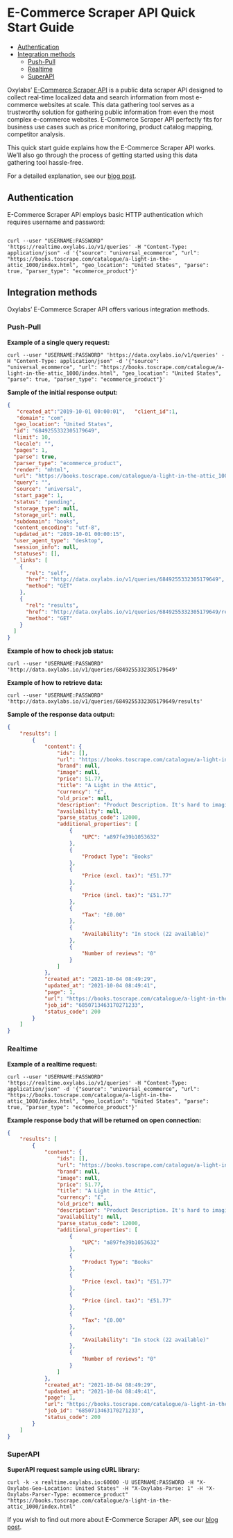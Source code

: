 # E-Commerce Scraper API Quick Start Guide

- [Authentication](#authentication)
- [Integration methods](#integration-methods)
  - [Push-Pull](#push-pull)
  - [Realtime](#realtime)
  - [SuperAPI](#superapi)


Oxylabs’ [E-Commerce Scraper API](https://oxylabs.io/products/scraper-api/ecommerce) is a public data scraper API designed to collect real-time localized data and search information from most e-commerce websites at scale. This data gathering tool serves as a trustworthy solution for gathering public information from even the most complex e-commerce websites. E-Commerce Scraper API perfectly fits for business use cases such as price monitoring, product catalog mapping, competitor analysis. 

This quick start guide explains how the E-Commerce Scraper API works. We’ll also go through the process of getting started using this data gathering tool hassle-free.

For a detailed explanation, see our [blog post](https://oxylabs.io/blog/ecommerce-scraper-api-quick-start-guide).

## Authentication

E-Commerce Scraper API employs basic HTTP authentication which requires username and password:

```shell

curl --user "USERNAME:PASSWORD" 'https://realtime.oxylabs.io/v1/queries' -H "Content-Type: application/json" -d '{"source": "universal_ecommerce", "url": "https://books.toscrape.com/catalogue/a-light-in-the-attic_1000/index.html", "geo_location": "United States", "parse": true, "parser_type": "ecommerce_product"}'

```

## Integration methods

Oxylabs’ E-Commerce Scraper API offers various integration methods.

### Push-Pull

**Example of a single query request:**

```shell
curl --user "USERNAME:PASSWORD" 'https://data.oxylabs.io/v1/queries' -H "Content-Type: application/json" -d '{"source": "universal_ecommerce", "url": "https://books.toscrape.com/catalogue/a-light-in-the-attic_1000/index.html", "geo_location": "United States", "parse": true, "parser_type": "ecommerce_product"}'
```

**Sample of the initial response output:**

```json
{  
   "created_at":"2019-10-01 00:00:01",   "client_id":1,
   "domain": "com",
  "geo_location": "United States",
  "id": "6849255332305179649",
  "limit": 10,
  "locale": "",
  "pages": 1,
  "parse": true,
  "parser_type": "ecommerce_product",
  "render": "mhtml",
  "url": "https://books.toscrape.com/catalogue/a-light-in-the-attic_1000/index.html",
  "query": "",
  "source": "universal",
  "start_page": 1,
  "status": "pending",
  "storage_type": null,
  "storage_url": null,
  "subdomain": "books",
  "content_encoding": "utf-8",
  "updated_at": "2019-10-01 00:00:15",
  "user_agent_type": "desktop",
  "session_info": null,
  "statuses": [],
  "_links": [
    {
      "rel": "self",
      "href": "http://data.oxylabs.io/v1/queries/6849255332305179649",
      "method": "GET"
    },
    {
      "rel": "results",
      "href": "http://data.oxylabs.io/v1/queries/6849255332305179649/results",
      "method": "GET"
    }
  ]
}
```

**Example of how to check job status:**

```shell
curl --user "USERNAME:PASSWORD" 'http://data.oxylabs.io/v1/queries/6849255332305179649'
```

**Example of how to retrieve data:**

```shell
curl --user "USERNAME:PASSWORD" 'http://data.oxylabs.io/v1/queries/6849255332305179649/results'
```

**Sample of the response data output:**

```json
{
    "results": [
        {
            "content": {
                "ids": [],
                "url": "https://books.toscrape.com/catalogue/a-light-in-the-attic_1000/index.html",
                "brand": null,
                "image": null,
                "price": 51.77,
                "title": "A Light in the Attic",
                "currency": "£",
                "old_price": null,
                "description": "Product Description. It's hard to imagine a world without A Light in the Attic. This now-classic collection of poetry and drawings from Shel Silverstein celebrates its 20th anniversary with this special edition. Silverstein's humorous and creative verse can amuse the dowdiest of readers. Lemon-faced adults and fidgety kids sit still and read these rhythmic words and laugh and smile and love th It's hard to imagine a world without A Light in the Attic. This now-classic collection of poetry and drawings from Shel Silverstein celebrates its 20th anniversary with this special edition. Silverstein's humorous and creative verse can amuse the dowdiest of readers. Lemon-faced adults and fidgety kids sit still and read these rhythmic words and laugh and smile and love that Silverstein. Need proof of his genius? RockabyeRockabye baby, in the treetopDon't you know a treetopIs no safe place to rock?And who put you up there,And your cradle, too?Baby, I think someone down here'sGot it in for you. Shel, you never sounded so good. ...more. Product Information.",
                "availability": null,
                "parse_status_code": 12000,
                "additional_properties": [
                    {
                        "UPC": "a897fe39b1053632"
                    },
                    {
                        "Product Type": "Books"
                    },
                    {
                        "Price (excl. tax)": "£51.77"
                    },
                    {
                        "Price (incl. tax)": "£51.77"
                    },
                    {
                        "Tax": "£0.00"
                    },
                    {
                        "Availability": "In stock (22 available)"
                    },
                    {
                        "Number of reviews": "0"
                    }
                ]
            },
            "created_at": "2021-10-04 08:49:29",
            "updated_at": "2021-10-04 08:49:41",
            "page": 1,
            "url": "https://books.toscrape.com/catalogue/a-light-in-the-attic_1000/index.html",
            "job_id": "6850713463170271233",
            "status_code": 200
        }
    ]
}
```

### Realtime

**Example of a realtime request:**

```shell
curl --user "USERNAME:PASSWORD" 'https://realtime.oxylabs.io/v1/queries' -H "Content-Type: application/json" -d '{"source": "universal_ecommerce", "url": "https://books.toscrape.com/catalogue/a-light-in-the-attic_1000/index.html", "geo_location": "United States", "parse": true, "parser_type": "ecommerce_product"}'
```

**Example response body that will be returned on open connection:**

```json
{
    "results": [
        {
            "content": {
                "ids": [],
                "url": "https://books.toscrape.com/catalogue/a-light-in-the-attic_1000/index.html",
                "brand": null,
                "image": null,
                "price": 51.77,
                "title": "A Light in the Attic",
                "currency": "£",
                "old_price": null,
                "description": "Product Description. It's hard to imagine a world without A Light in the Attic. This now-classic collection of poetry and drawings from Shel Silverstein celebrates its 20th anniversary with this special edition. Silverstein's humorous and creative verse can amuse the dowdiest of readers. Lemon-faced adults and fidgety kids sit still and read these rhythmic words and laugh and smile and love th It's hard to imagine a world without A Light in the Attic. This now-classic collection of poetry and drawings from Shel Silverstein celebrates its 20th anniversary with this special edition. Silverstein's humorous and creative verse can amuse the dowdiest of readers. Lemon-faced adults and fidgety kids sit still and read these rhythmic words and laugh and smile and love that Silverstein. Need proof of his genius? RockabyeRockabye baby, in the treetopDon't you know a treetopIs no safe place to rock?And who put you up there,And your cradle, too?Baby, I think someone down here'sGot it in for you. Shel, you never sounded so good. ...more. Product Information.",
                "availability": null,
                "parse_status_code": 12000,
                "additional_properties": [
                    {
                        "UPC": "a897fe39b1053632"
                    },
                    {
                        "Product Type": "Books"
                    },
                    {
                        "Price (excl. tax)": "£51.77"
                    },
                    {
                        "Price (incl. tax)": "£51.77"
                    },
                    {
                        "Tax": "£0.00"
                    },
                    {
                        "Availability": "In stock (22 available)"
                    },
                    {
                        "Number of reviews": "0"
                    }
                ]
            },
            "created_at": "2021-10-04 08:49:29",
            "updated_at": "2021-10-04 08:49:41",
            "page": 1,
            "url": "https://books.toscrape.com/catalogue/a-light-in-the-attic_1000/index.html",
            "job_id": "6850713463170271233",
            "status_code": 200
        }
    ]
}
```

### SuperAPI

**SuperAPI request sample using cURL library:**

```shell
curl -k -x realtime.oxylabs.io:60000 -U USERNAME:PASSWORD -H "X-Oxylabs-Geo-Location: United States" -H "X-Oxylabs-Parse: 1" -H "X-Oxylabs-Parser-Type: ecommerce_product" "https://books.toscrape.com/catalogue/a-light-in-the-attic_1000/index.html"
```

If you wish to find out more about E-Commerce Scraper API, see our [blog post](https://oxylabs.io/blog/ecommerce-scraper-api-quick-start-guide).
